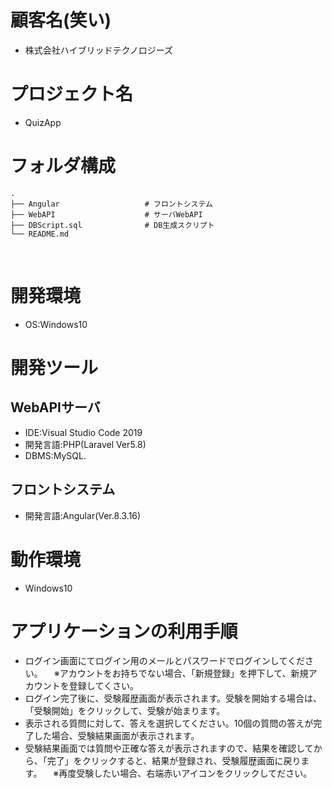 # 顧客名(笑い)
- 株式会社ハイブリッドテクノロジーズ​
​
# プロジェクト名​
- QuizApp
​
# フォルダ構成

    .
    ├── Angular                   # フロントシステム
    ├── WebAPI                    # サーバWebAPI
    ├── DBScript.sql              # DB生成スクリプト
    └── README.md
​
# 開発環境​
- OS:Windows10​
​
# 開発ツール​
## WebAPIサーバ
- IDE:Visual Studio Code 2019​
- 開発言語:PHP​(Laravel Ver5.8)
- DBMS:MySQL.​

## フロントシステム
- 開発言語:Angular(Ver.8.3.16)
​
# 動作環境​
- Windows10

# アプリケーションの利用手順
- ログイン画面にてログイン用のメールとパスワードでログインしてください。
　※アカウントをお持ちでない場合、「新規登録」を押下して、新規アカウントを登録してくさい。
- ログイン完了後に、受験履歴画面が表示されます。受験を開始する場合は、「受験開始」をクリックして、受験が始まります。
- 表示される質問に対して、答えを選択してください。10個の質問の答えが完了した場合、受験結果画面が表示されます。
- 受験結果画面では質問や正確な答えが表示されますので、結果を確認してから、「完了」をクリックすると、結果が登録され、受験履歴画面に戻ります。
　※再度受験したい場合、右端赤いアイコンをクリックしてださい。

